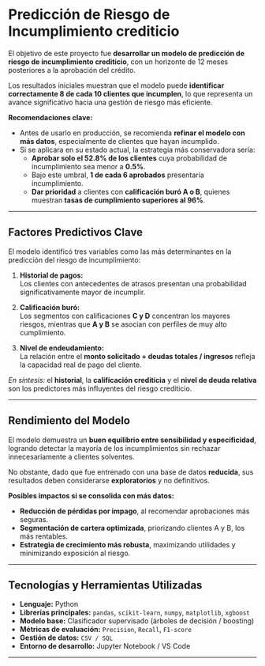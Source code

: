 # Predicción de Riesgo de Incumplimiento crediticio


El objetivo de este proyecto fue **desarrollar un modelo de predicción de riesgo de incumplimiento crediticio**, con un horizonte de 12 meses posteriores a la aprobación del crédito.  

Los resultados iniciales muestran que el modelo puede **identificar correctamente 8 de cada 10 clientes que incumplen**, lo que representa un avance significativo hacia una gestión de riesgo más eficiente.

**Recomendaciones clave:**
- Antes de usarlo en producción, se recomienda **refinar el modelo con más datos**, especialmente de clientes que hayan incumplido.  
- Si se aplicara en su estado actual, la estrategia más conservadora sería:
  - **Aprobar solo el 52.8% de los clientes** cuya probabilidad de incumplimiento sea menor a **0.5%**.  
  - Bajo este umbral, **1 de cada 6 aprobados** presentaría incumplimiento.  
  - **Dar prioridad** a clientes con **calificación buró A o B**, quienes muestran **tasas de cumplimiento superiores al 96%**.

---

## Factores Predictivos Clave

El modelo identificó tres variables como las más determinantes en la predicción del riesgo de incumplimiento:

1. **Historial de pagos:**  
   Los clientes con antecedentes de atrasos presentan una probabilidad significativamente mayor de incumplir.  

2. **Calificación buró:**  
   Los segmentos con calificaciones **C y D** concentran los mayores riesgos, mientras que **A y B** se asocian con perfiles de muy alto cumplimiento.  

3. **Nivel de endeudamiento:**  
   La relación entre el **monto solicitado + deudas totales / ingresos** refleja la capacidad real de pago del cliente.  

*En síntesis:* el **historial**, la **calificación crediticia** y el **nivel de deuda relativa** son los predictores más influyentes del riesgo crediticio.

---

## Rendimiento del Modelo

El modelo demuestra un **buen equilibrio entre sensibilidad y especificidad**, logrando detectar la mayoría de los incumplimientos sin rechazar innecesariamente a clientes solventes.  

No obstante, dado que fue entrenado con una base de datos **reducida**, sus resultados deben considerarse **exploratorios** y no definitivos.

**Posibles impactos si se consolida con más datos:**
- **Reducción de pérdidas por impago**, al recomendar aprobaciones más seguras.  
- **Segmentación de cartera optimizada**, priorizando clientes A y B, los más rentables.  
- **Estrategia de crecimiento más robusta**, maximizando utilidades y minimizando exposición al riesgo.

---

## Tecnologías y Herramientas Utilizadas

- **Lenguaje:** Python  
- **Librerías principales:** `pandas`, `scikit-learn`, `numpy`, `matplotlib`, `xgboost`  
- **Modelo base:** Clasificador supervisado (árboles de decisión / boosting)  
- **Métricas de evaluación:** `Precision`, `Recall`, `F1-score`  
- **Gestión de datos:** `CSV / SQL`  
- **Entorno de desarrollo:** Jupyter Notebook / VS Code  

---
